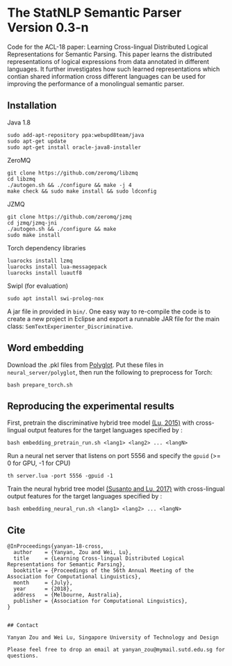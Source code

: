 # The StatNLP Semantic Parser Version 0.3-n

Code for the ACL-18 paper: Learning Cross-lingual Distributed Logical Representations for Semantic Parsing. This paper learns the distributed representations of logical expressions from data annotated in different languages. It further investigates how such learned representations which contian shared information cross different languages can be used for improving the performance of a monolingual semantic parser.

## Installation

Java 1.8

```
sudo add-apt-repository ppa:webupd8team/java
sudo apt-get update
sudo apt-get install oracle-java8-installer
```

ZeroMQ

```
git clone https://github.com/zeromq/libzmq
cd libzmq
./autogen.sh && ./configure && make -j 4
make check && sudo make install && sudo ldconfig
```

JZMQ

```
git clone https://github.com/zeromq/jzmq
cd jzmq/jzmq-jni
./autogen.sh && ./configure && make
sudo make install
```

Torch dependency libraries

```
luarocks install lzmq
luarocks install lua-messagepack
luarocks install luautf8
```

Swipl (for evaluation)

```
sudo apt install swi-prolog-nox
```

A jar file in provided in `bin/`. One easy way to re-compile the code is to create a new project in Eclipse and export a runnable JAR file for the main class: `SemTextExperimenter_Discriminative`.

## Word embedding

Download the .pkl files from [Polyglot]( https://sites.google.com/site/rmyeid/projects/polyglot#TOC-Download-the-Embeddings). Put these files in `neural_server/polyglot`, then run the following to preprocess for Torch:

```
bash prepare_torch.sh
```
## Reproducing the experimental results

First, pretrain the discriminative hybrid tree model [(Lu, 2015)](http://www.statnlp.org/paper/constrained-semantic-forests-for-improved-discriminative-semantic-parsing.html) with cross-lingual output features for the target languages specified by <langN>:

```
bash embedding_pretrain_run.sh <lang1> <lang2> ... <langN>
```

Run a neural net server that listens on port 5556 and specify the `gpuid` (>= 0 for GPU, -1 for CPU)

```
th server.lua -port 5556 -gpuid -1
```

Train the neural hybrid tree model [(Susanto and Lu, 2017)](http://www.statnlp.org/paper/semantic-parsing-with-neural-hybrid-trees.html) with cross-lingual output features for the target languages specified by <langN>:

```
bash embedding_neural_run.sh <lang1> <lang2> ... <langN>
```


## Cite 
```
@InProceedings{yanyan-18-cross,
  author    = {Yanyan, Zou and Wei, Lu},
  title     = {Learning Cross-lingual Distributed Logical Representations for Semantic Parsing},
  booktitle = {Proceedings of the 56th Annual Meeting of the Association for Computational Linguistics},
  month     = {July},
  year      = {2018},
  address   = {Melbourne, Australia},
  publisher = {Association for Computational Linguistics},
}
```
```

## Contact

Yanyan Zou and Wei Lu, Singapore University of Technology and Design

Please feel free to drop an email at yanyan_zou@mymail.sutd.edu.sg for questions.
